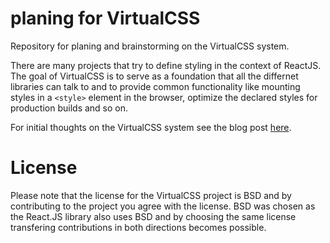 # planing for VirtualCSS

Repository for planing and brainstorming on the VirtualCSS system.

There are many projects that try to define styling in the context of
ReactJS. The goal of VirtualCSS is to serve as a foundation that all
the differnet libraries can talk to and to provide common functionality
like mounting styles in a `<style>` element in the browser, optimize
the declared styles for production builds and so on.

For initial thoughts on the VirtualCSS system see the blog post [here](https://medium.com/@jviereck/modularise-css-the-react-way-1e817b317b04).

# License

Please note that the license for the VirtualCSS project is BSD and 
by contributing to the project you agree with the license. BSD was chosen
as the React.JS library also uses BSD and by choosing the same license
transfering contributions in both directions becomes possible.
